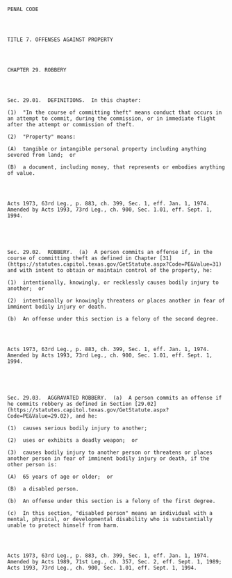 ﻿
    
    
    	
    					
    
    
    PENAL CODE
    
      
    
    
    TITLE 7. OFFENSES AGAINST PROPERTY
    
      
    
    
    CHAPTER 29. ROBBERY
    
      
    
    
    Sec. 29.01.  DEFINITIONS.  In this chapter:
    
    (1)  "In the course of committing theft" means conduct that occurs in an attempt to commit, during the commission, or in immediate flight after the attempt or commission of theft.
    
    (2)  "Property" means:
    
    (A)  tangible or intangible personal property including anything severed from land;  or
    
    (B)  a document, including money, that represents or embodies anything of value.
    
    
    
    
    Acts 1973, 63rd Leg., p. 883, ch. 399, Sec. 1, eff. Jan. 1, 1974.  Amended by Acts 1993, 73rd Leg., ch. 900, Sec. 1.01, eff. Sept. 1, 1994.
    
    
    
    
    
    Sec. 29.02.  ROBBERY.  (a)  A person commits an offense if, in the course of committing theft as defined in Chapter [31](https://statutes.capitol.texas.gov/GetStatute.aspx?Code=PE&Value=31) and with intent to obtain or maintain control of the property, he:
    
    (1)  intentionally, knowingly, or recklessly causes bodily injury to another;  or
    
    (2)  intentionally or knowingly threatens or places another in fear of imminent bodily injury or death.
    
    (b)  An offense under this section is a felony of the second degree.
    
    
    
    
    Acts 1973, 63rd Leg., p. 883, ch. 399, Sec. 1, eff. Jan. 1, 1974. Amended by Acts 1993, 73rd Leg., ch. 900, Sec. 1.01, eff. Sept. 1, 1994.
    
    
    
    
    
    Sec. 29.03.  AGGRAVATED ROBBERY.  (a)  A person commits an offense if he commits robbery as defined in Section [29.02](https://statutes.capitol.texas.gov/GetStatute.aspx?Code=PE&Value=29.02), and he:
    
    (1)  causes serious bodily injury to another;
    
    (2)  uses or exhibits a deadly weapon;  or
    
    (3)  causes bodily injury to another person or threatens or places another person in fear of imminent bodily injury or death, if the other person is:
    
    (A)  65 years of age or older;  or
    
    (B)  a disabled person.
    
    (b)  An offense under this section is a felony of the first degree.
    
    (c)  In this section, "disabled person" means an individual with a mental, physical, or developmental disability who is substantially unable to protect himself from harm.
    
    
    
    
    Acts 1973, 63rd Leg., p. 883, ch. 399, Sec. 1, eff. Jan. 1, 1974.  Amended by Acts 1989, 71st Leg., ch. 357, Sec. 2, eff. Sept. 1, 1989;  Acts 1993, 73rd Leg., ch. 900, Sec. 1.01, eff. Sept. 1, 1994.
    
    
    
    
    				
